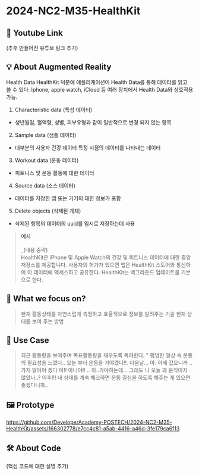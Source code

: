 # 2024-NC2-M35-HealthKit

## 🎥 Youtube Link
(추후 만들어진 유튜브 링크 추가)

## 💡 About Augmented Reality
Health Data
HealthKit 덕분에 애플리케이션이 Health Data를 통해 데이터를 읽고 쓸 수 있다.
Iphone, apple watch, iCloud 등 여러 장치에서 Health Data와 상호작용 가능.
1. Characteristic data (특성 데이터)
- 생년월일, 혈액형, 성별, 피부유형과 같이 일반적으로 변경 되지 않는 항목
2. Sample data (샘플 데이터)
- 대부분의 사용자 건강 데이터 특정 시점의 데이터를 나타내는 데이터
3. Workout data (운동 데이터)
- 피트니스 및 운동 활동에 대한 데이터
4. Source data (소스 데이터)
- 데이터를 저장한 앱 또는 기기의 대한 정보가 포함
5. Delete objects (삭제된 개체)
- 삭제된 항목의 데이터의 uuid를 임시로 저장하는데 사용


> **예시** <br/><br/>
_(내용 중략) <br/>
HealthKit은 iPhone 및 Apple Watch의 건강 및 피트니스 데이터에 대한 중앙 저장소를 제공합니다. 사용자의 허가가 있으면 앱은 HealthKit 스토어와 통신하여 이 데이터에 액세스하고 공유한다.
> HealthKit는 백그라운드 업데이트를 기본으로 한다.  <br/>


## 🎯 What we focus on?
> 현재 활동상태를 자연스럽게 측정하고 효율적으로 정보를 알려주는 기술
현재 상태를 보여 주는 방법

## 💼 Use Case
> 최근 활동량을 보여주며 목표활동량을 채우도록 독려한다.
> " 평범한 일상 속 운동의 필요성을 느꼈다.. 오늘 부터 운동을 가야겠다!!.
다음날...
아. 어제 갔으니까 ..가지 말아야 겠다
아!! 아니야!! .. 하..가야하는데... 그래도 나 오늘 꽤 움직이지 않았나..?
어후!!! 내 상태를 계속 체크하면 운동 결심을 하도록 해주는 게 있으면 좋겠다니까..


## 🖼️ Prototype

https://github.com/DeveloperAcademy-POSTECH/2024-NC2-M35-HealthKit/assets/166302778/e7cc4c81-a5ab-4416-a46d-3fe179ca6f13



## 🛠️ About Code
(핵심 코드에 대한 설명 추가)
